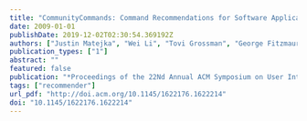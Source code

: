 ```yaml
---
title: "CommunityCommands: Command Recommendations for Software Applications"
date: 2009-01-01
publishDate: 2019-12-02T02:30:54.369192Z
authors: ["Justin Matejka", "Wei Li", "Tovi Grossman", "George Fitzmaurice"]
publication_types: ["1"]
abstract: ""
featured: false
publication: "*Proceedings of the 22Nd Annual ACM Symposium on User Interface Software and Technology*"
tags: ["recommender"]
url_pdf: "http://doi.acm.org/10.1145/1622176.1622214"
doi: "10.1145/1622176.1622214"
---
```


